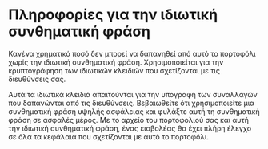 # Πληροφορίες για την ιδιωτική συνθηματική φράση

Κανένα χρηματικό ποσό δεν μπορεί να δαπανηθεί από αυτό το πορτοφόλι χωρίς την ιδιωτική συνθηματική φράση. Χρησιμοποιείται για την κρυπτογράφηση των ιδιωτικών κλειδιών που σχετίζονται με τις διευθύνσεις σας.

Αυτά τα ιδιωτικά κλειδιά απαιτούνται για την υπογραφή των συναλλαγών που δαπανώνται από τις διευθύνσεις. Βεβαιωθείτε ότι χρησιμοποιείτε μια συνθηματική φράση υψηλής ασφάλειας και φυλάξτε αυτή τη συνθηματική φράση σε ασφαλές μέρος. Με το αρχείο του πορτοφολιού σας και αυτή την ιδιωτική συνθηματική φράση, ένας εισβολέας θα έχει πλήρη έλεγχο σε όλα τα κεφάλαια που σχετίζονται με αυτό το πορτοφόλι.
